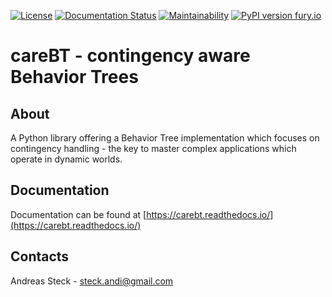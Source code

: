 [![License](https://img.shields.io/badge/License-Apache%202.0-blue.svg)](https://opensource.org/licenses/Apache-2.0)
[![Documentation Status](https://readthedocs.org/projects/carebt/badge/?version=latest)](https://carebt.readthedocs.io/en/latest/?badge=latest)
[![Maintainability](https://api.codeclimate.com/v1/badges/05295e461f7a98edb412/maintainability)](https://codeclimate.com/github/careBT/carebt_core/maintainability)
[![PyPI version fury.io](https://badge.fury.io/py/carebt.svg)](https://pypi.python.org/pypi/carebt/)

# careBT - contingency aware Behavior Trees

## About

A Python library offering a Behavior Tree implementation which focuses on contingency handling - the key to
master complex applications which operate in dynamic worlds.

## Documentation

Documentation can be found at [https://carebt.readthedocs.io/](https://carebt.readthedocs.io/)

## Contacts

Andreas Steck - <steck.andi@gmail.com>
